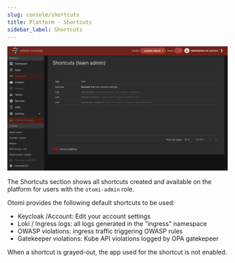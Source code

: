 ```yaml
---
slug: console/shortcuts
title: Platform - Shortcuts
sidebar_label: Shortcuts
---
```


![Platform shortcuts](img/platform-shortcuts.png)

The Shortcuts section shows all shortcuts created and available on the platform for users with the `otomi-admin` role.

Otomi provides the following default shortcuts to be used:

- Keycloak /Account: Edit your account settings
- Loki / Ingress logs: all logs generated in the "ingress" namespace
- OWASP violations: ingress traffic triggering OWASP rules
- Gatekeeper violations: Kube API violations logged by OPA gatekepeer

When a shortcut is grayed-out, the app used for the shortcut is not enabled.